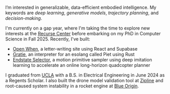 I’m interested in generalizable, data-efficient embodied intelligence. My keywords are *deep learning*, *generative models*, *trajectory planning*, and *decision-making*.

I'm currently on a gap year, where I'm taking the time to explore new interests at the [Recurse Center](https://www.recurse.com/) before embarking on my PhD in Computer Science in Fall 2025. Recently, I've built:
- [Open When](https://www.openwhen.site/), a letter-writing site using React and Supabase
- [Gratie](https://github.com/grkw/gratie), an interpreter for an esolang called Piet using Rust
- [Endstate Selector](https://github.com/grkw/endstate_selector_model), a motion primitive sampler using deep imitation learning to accelerate an online long-horizon quadcopter planner

I graduated from [UCLA](https://ucla.edu/) with a B.S. in Electrical Engineering in June 2024 as a Regents Scholar. I also built the drone model validation tool at [Zipline](https://www.flyzipline.com/) and root-caused system instability in a rocket engine at [Blue Origin](https://www.blueorigin.com/).
<!--
**grkw/grkw** is a ✨ _special_ ✨ repository because its `README.md` (this file) appears on your GitHub profile.

Here are some ideas to get you started:

- 🔭 I’m currently working on ...
- 🌱 I’m currently learning ...
- 👯 I’m looking to collaborate on ...
- 🤔 I’m looking for help with ...
- 💬 Ask me about ...
- 📫 How to reach me: ...
- 😄 Pronouns: ...
- ⚡ Fun fact: ...
-->
